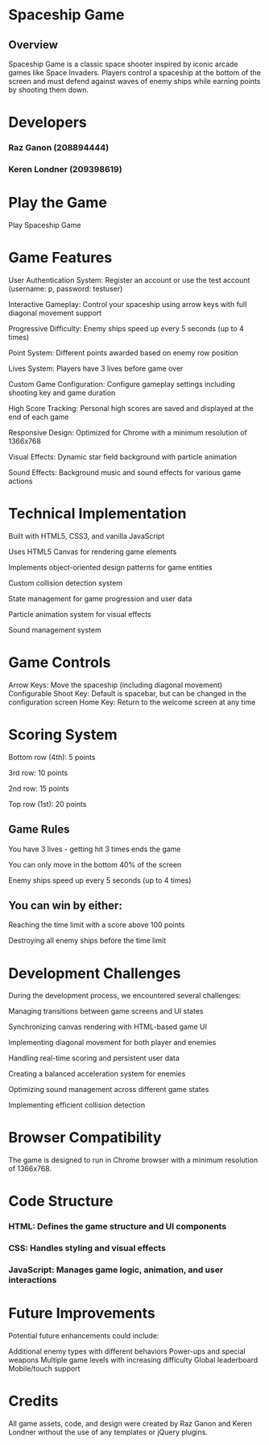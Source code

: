 # Spaceship Game
## Overview
Spaceship Game is a classic space shooter inspired by iconic arcade games like Space Invaders. Players control a spaceship at the bottom of the screen and must defend against waves of enemy ships while earning points by shooting them down.

# Developers
### Raz Ganon (208894444)
### Keren Londner (209398619)

# Play the Game

Play Spaceship Game

# Game Features

User Authentication System: Register an account or use the test account (username: p, password: testuser)

Interactive Gameplay: Control your spaceship using arrow keys with full diagonal movement support

Progressive Difficulty: Enemy ships speed up every 5 seconds (up to 4 times)

Point System: Different points awarded based on enemy row position

Lives System: Players have 3 lives before game over

Custom Game Configuration: Configure gameplay settings including shooting key and game duration

High Score Tracking: Personal high scores are saved and displayed at the end of each game

Responsive Design: Optimized for Chrome with a minimum resolution of 1366x768

Visual Effects: Dynamic star field background with particle animation

Sound Effects: Background music and sound effects for various game actions

# Technical Implementation

Built with HTML5, CSS3, and vanilla JavaScript

Uses HTML5 Canvas for rendering game elements

Implements object-oriented design patterns for game entities

Custom collision detection system

State management for game progression and user data

Particle animation system for visual effects

Sound management system

# Game Controls

Arrow Keys: Move the spaceship (including diagonal movement)
Configurable Shoot Key: Default is spacebar, but can be changed in the configuration screen
Home Key: Return to the welcome screen at any time

# Scoring System

Bottom row (4th): 5 points

3rd row: 10 points

2nd row: 15 points

Top row (1st): 20 points

## Game Rules

You have 3 lives - getting hit 3 times ends the game

You can only move in the bottom 40% of the screen

Enemy ships speed up every 5 seconds (up to 4 times)

## You can win by either:

Reaching the time limit with a score above 100 points

Destroying all enemy ships before the time limit



# Development Challenges
During the development process, we encountered several challenges:

Managing transitions between game screens and UI states

Synchronizing canvas rendering with HTML-based game UI

Implementing diagonal movement for both player and enemies

Handling real-time scoring and persistent user data

Creating a balanced acceleration system for enemies

Optimizing sound management across different game states

Implementing efficient collision detection

# Browser Compatibility

The game is designed to run in Chrome browser with a minimum resolution of 1366x768.

# Code Structure
### HTML: Defines the game structure and UI components
### CSS: Handles styling and visual effects
### JavaScript: Manages game logic, animation, and user interactions

# Future Improvements
Potential future enhancements could include:

Additional enemy types with different behaviors
Power-ups and special weapons
Multiple game levels with increasing difficulty
Global leaderboard
Mobile/touch support

# Credits
All game assets, code, and design were created by Raz Ganon and Keren Londner without the use of any templates or jQuery plugins.
